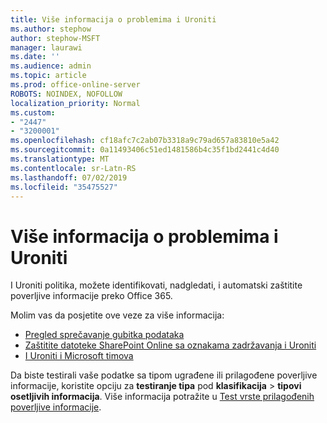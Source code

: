 ```yaml
---
title: Više informacija o problemima i Uroniti
ms.author: stephow
author: stephow-MSFT
manager: laurawi
ms.date: ''
ms.audience: admin
ms.topic: article
ms.prod: office-online-server
ROBOTS: NOINDEX, NOFOLLOW
localization_priority: Normal
ms.custom:
- "2447"
- "3200001"
ms.openlocfilehash: cf18afc7c2ab07b3318a9c79ad657a83810e5a42
ms.sourcegitcommit: 0a11493406c51ed1481586b4c35f1bd2441c4d40
ms.translationtype: MT
ms.contentlocale: sr-Latn-RS
ms.lasthandoff: 07/02/2019
ms.locfileid: "35475527"
---
```

# <a name="more-info-about-dlp-issues"></a>Više informacija o problemima i Uroniti

I Uroniti politika, možete identifikovati, nadgledati, i automatski zaštitite poverljive informacije preko Office 365. 

Molim vas da posjetite ove veze za više informacija:

- [Pregled sprečavanje gubitka podataka](https://docs.microsoft.com/en-us/office365/securitycompliance/data-loss-prevention-policies)
- [Zaštitite datoteke SharePoint Online sa oznakama zadržavanja i Uroniti](https://docs.microsoft.com/en-us/office365/securitycompliance/protect-sharepoint-online-files-with-office-365-labels-and-dlp)
- [I Uroniti i Microsoft timova](https://docs.microsoft.com/en-us/office365/securitycompliance/dlp-microsoft-teams)

Da biste testirali vaše podatke sa tipom ugrađene ili prilagođene poverljive informacije, koristite opciju za **testiranje tipa** pod **klasifikacija** > **tipovi osetljivih informacija**. Više informacija potražite u [Test vrste prilagođenih poverljive informacije](https://docs.microsoft.com/en-us/office365/securitycompliance/create-a-custom-sensitive-information-type#test-custom-sensitive-information-types-in-the-security--compliance-center).